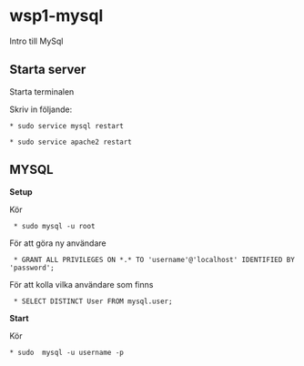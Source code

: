 # wsp1-mysql

Intro till MySql

## Starta server

 Starta terminalen 
 
 Skriv in följande:
 
    * sudo service mysql restart
    
    * sudo service apache2 restart

## MYSQL

**Setup** 

Kör 

	 * sudo mysql -u root 
	 
	 
För att göra ny användare	

	 * GRANT ALL PRIVILEGES ON *.* TO 'username'@'localhost' IDENTIFIED BY 'password';
	
För att kolla vilka användare som finns 

	 * SELECT DISTINCT User FROM mysql.user;
**Start**

Kör 

	* sudo  mysql -u username -p
